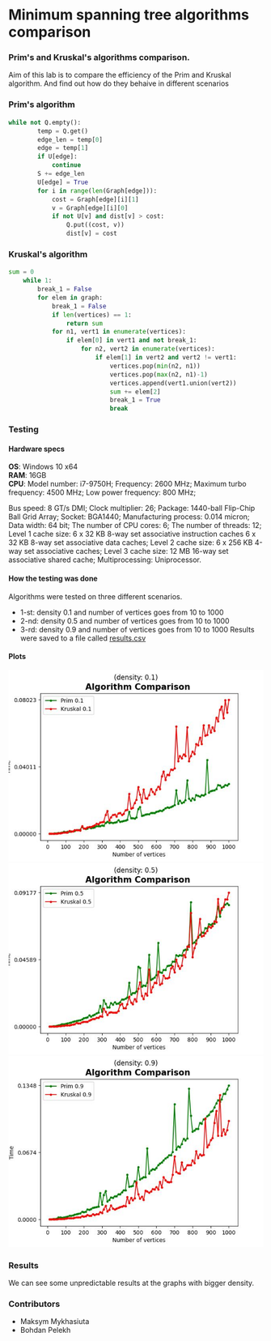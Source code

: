 # Minimum spanning tree algorithms comparison
### Prim's and Kruskal's algorithms comparison.
Aim of this lab is to compare the efficiency of the Prim and Kruskal algorithm. And find out how do they behaive in different scenarios
### Prim's algorithm
```python
while not Q.empty():
        temp = Q.get()
        edge_len = temp[0]
        edge = temp[1]
        if U[edge]:
            continue
        S += edge_len
        U[edge] = True
        for i in range(len(Graph[edge])):
            cost = Graph[edge][i][1]
            v = Graph[edge][i][0]
            if not U[v] and dist[v] > cost:
                Q.put((cost, v))
                dist[v] = cost
```

### Kruskal's algorithm
```python
sum = 0
    while 1:
        break_1 = False
        for elem in graph:
            break_1 = False
            if len(vertices) == 1:
                return sum
            for n1, vert1 in enumerate(vertices):
                if elem[0] in vert1 and not break_1:
                    for n2, vert2 in enumerate(vertices):
                        if elem[1] in vert2 and vert2 != vert1:
                            vertices.pop(min(n2, n1))
                            vertices.pop(max(n2, n1)-1)
                            vertices.append(vert1.union(vert2))
                            sum += elem[2]
                            break_1 = True
                            break
```

### Testing
#### Hardware specs
**OS**: Windows 10 x64 \
**RAM**: 16GB \
**CPU**:
Model number: i7-9750H;
Frequency:	2600 MHz;
Maximum turbo frequency:	4500 MHz;
Low power frequency:	800 MHz;

Bus speed:	8 GT/s DMI;
Clock multiplier:	26;
Package:	1440-ball Flip-Chip Ball Grid Array;
Socket:	BGA1440;
Manufacturing process:	0.014 micron;
Data width:	64 bit;
The number of CPU cores:	6;
The number of threads:	12;
Level 1 cache size:	6 x 32 KB 8-way set associative instruction caches
6 x 32 KB 8-way set associative data caches;
Level 2 cache size:	6 x 256 KB 4-way set associative caches;
Level 3 cache size:	12 MB 16-way set associative shared cache;
Multiprocessing:	Uniprocessor.
#### How the testing was done
Algorithms were tested on three different scenarios. 
 - 1-st: density 0.1 and number of vertices goes from 10 to 1000
 - 2-nd: density 0.5 and number of vertices goes from 10 to 1000
 - 3-rd: density 0.9 and number of vertices goes from 10 to 1000
Results were saved to a file called [results.csv](results.csv)
#### Plots
![Comparisons](images/density1.jpg)
![Comparisons](images/density5.jpg)
![Comparisons](images/density9.jpg)
### Results
We can see some unpredictable results at the graphs with bigger density.
### Contributors
* Maksym Mykhasiuta
* Bohdan Pelekh

